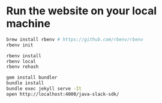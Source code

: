 # Run the website on your local machine

```bash
brew install rbenv # https://github.com/rbenv/rbenv
rbenv init

rbenv install
rbenv local
rbenv rehash

gem install bundler
bundle install
bundle exec jekyll serve -It
open http://localhost:4000/java-slack-sdk/
```
